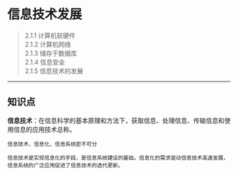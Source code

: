 # 信息技术发展  

> 2.1.1 计算机软硬件  
> 2.1.2 计算机网络  
> 2.1.3 储存于数据库  
> 2.1.4 信息安全  
> 2.1.5 信息技术的发展  
***

## 知识点  

**信息技术**：在信息科学的基本原理和方法下，获取信息、处理信息、传输信息和使用信息的应用技术总称。  

    信息技术、信息化、信息系统密不可分  

    信息技术是实现信息化的手段，是信息系统建设的基础。信息化的需求驱动信息技术高速发展，信息系统的广泛应用促进了信息技术的迭代更新。  
